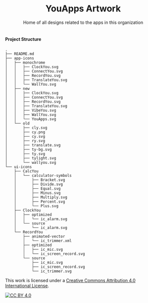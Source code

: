 <div align="center">
  <h1 align="center">YouApps Artwork</h1>
  Home of all designs related to the apps in this organization
</div>
<br>


#### Project Structure

```
.
├── README.md
├── app-icons
│   ├── monochrome
│   │   ├── ClockYou.svg
│   │   ├── ConnectYou.svg
│   │   ├── RecordYou.svg
│   │   ├── TranslateYou.svg
│   │   └── WallYou.svg
│   ├── new
│   │   ├── ClockYou.svg
│   │   ├── ConnectYou.svg
│   │   ├── RecordYou.svg
│   │   ├── TranslateYou.svg
│   │   ├── VibeYou.svg
│   │   ├── WallYou.svg
│   │   └── YouApps.svg
│   └── old
│       ├── cly.svg
│       ├── cy.png
│       ├── cy.svg
│       ├── ry.svg
│       ├── translate.svg
│       ├── ty-bg.svg
│       ├── ty.svg
│       ├── tylight.svg
│       └── wallyou.svg
└── ui-icons
    ├── CalcYou
    │   └── calculator-symbols
    │       ├── Bracket.svg
    │       ├── Divide.svg
    │       ├── Equal.svg
    │       ├── Minus.svg
    │       ├── Multiply.svg
    │       ├── Percent.svg
    │       └── Plus.svg
    ├── ClockYou
    │   ├── optimized
    │   │   └── ic_alarm.svg
    │   └── source
    │       └── ic_alarm.svg
    └── RecordYou
        ├── animated-vector
        │   └── ic_trimmer.xml
        ├── optimized
        │   ├── ic_mic.svg
        │   └── ic_screen_record.svg
        └── source
            ├── ic_mic.svg
            ├── ic_screen_record.svg
            └── ic_trimmer.svg
```

This work is licensed under a
[Creative Commons Attribution 4.0 International License][cc-by].

[![CC BY 4.0][cc-by-image]][cc-by]

[cc-by]: http://creativecommons.org/licenses/by/4.0/
[cc-by-image]: https://i.creativecommons.org/l/by/4.0/88x31.png
